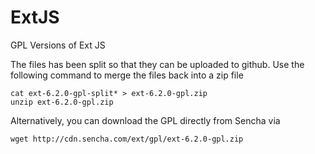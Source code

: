 # ExtJS
GPL Versions of Ext JS

The files has been split so that they can be uploaded to github. Use the following command to merge the files back into a zip file

```
cat ext-6.2.0-gpl-split* > ext-6.2.0-gpl.zip
unzip ext-6.2.0-gpl.zip
```

Alternatively, you can download the GPL directly from Sencha via 
```
wget http://cdn.sencha.com/ext/gpl/ext-6.2.0-gpl.zip
```
